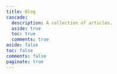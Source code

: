 ```yaml
---
title: Blog
cascade:
  description: A collection of articles.
  aside: true
  toc: true
  comments: true
aside: false
toc: false
comments: false
paginate: true
---
```


